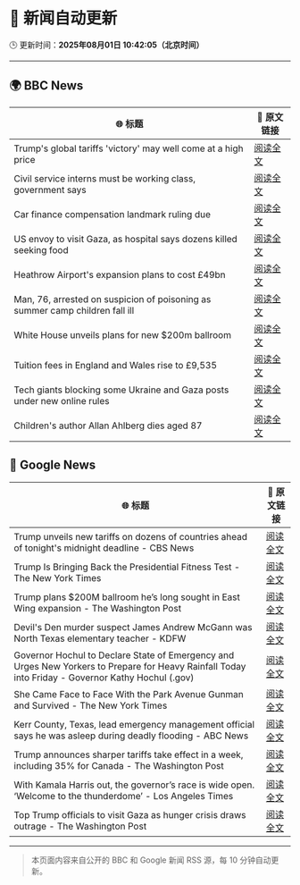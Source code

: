# 🧠 新闻自动更新

🕒 更新时间：**2025年08月01日 10:42:05（北京时间）**

---

## 🌍 BBC News

| 🌐 标题 | 🔗 原文链接 |
|--------|-------------|
| Trump's global tariffs 'victory' may well come at a high price | [阅读全文](https://www.bbc.com/news/articles/c0l6g13rlwko?at_medium=RSS&at_campaign=rss) |
| Civil service interns must be working class, government says | [阅读全文](https://www.bbc.com/news/articles/c3ez3v9v8jqo?at_medium=RSS&at_campaign=rss) |
| Car finance compensation landmark ruling due | [阅读全文](https://www.bbc.com/news/articles/c8j1jkyjl1xo?at_medium=RSS&at_campaign=rss) |
| US envoy to visit Gaza, as hospital says dozens killed seeking food | [阅读全文](https://www.bbc.com/news/articles/c74d82pdxjzo?at_medium=RSS&at_campaign=rss) |
| Heathrow Airport's expansion plans to cost £49bn | [阅读全文](https://www.bbc.com/news/articles/cj6yz77nlw4o?at_medium=RSS&at_campaign=rss) |
| Man, 76, arrested on suspicion of poisoning as summer camp children fall ill | [阅读全文](https://www.bbc.com/news/articles/cq58lgnvvypo?at_medium=RSS&at_campaign=rss) |
| White House unveils plans for new $200m ballroom | [阅读全文](https://www.bbc.com/news/articles/c2l7dey54zjo?at_medium=RSS&at_campaign=rss) |
| Tuition fees in England and Wales rise to £9,535 | [阅读全文](https://www.bbc.com/news/articles/cwyegp0dnq9o?at_medium=RSS&at_campaign=rss) |
| Tech giants blocking some Ukraine and Gaza posts under new online rules | [阅读全文](https://www.bbc.com/news/articles/cj3l0e4vr0ko?at_medium=RSS&at_campaign=rss) |
| Children's author Allan Ahlberg dies aged 87 | [阅读全文](https://www.bbc.com/news/articles/cpdjn48w1v9o?at_medium=RSS&at_campaign=rss) |

## 📰 Google News

| 🌐 标题 | 🔗 原文链接 |
|--------|-------------|
| Trump unveils new tariffs on dozens of countries ahead of tonight's midnight deadline - CBS News | [阅读全文](https://news.google.com/rss/articles/CBMic0FVX3lxTFBuamxpaUVscnNlWF8wdTNSWE9TaUdvRnV2eS1SMmZmWk1MUXlDZHJuTVU0WF9LZThwV3ZrR3Nhai0ySm1CdzBzdzg3dTNqdVNEdkVtaThmMTUyOEhOVlhOUVFpaUc4TW9hbjJONU9KVmhiak3SAXhBVV95cUxPbE41VnJmVUtXeTUzY3NRY3dBMjlOYXRKNy1EMkRhbTl3TmFyLXducDBRbmhjT0ZSZVV5aWMya1NUWUd4dTFuWjQtMWVWdzF0TFNwSklrVGU3dGlaMFdZcWtJX3VxdnlWWXVGN3B0UVhlNWd4MS11TzE?oc=5) |
| Trump Is Bringing Back the Presidential Fitness Test - The New York Times | [阅读全文](https://news.google.com/rss/articles/CBMiiAFBVV95cUxQeG1XbnlQMk1CNXlPMW9LSXE5QzNVZFhWWWdUWUZKbHd4VjdKc2VSMEVqNDNMYnZLN0RpSHNuWlNCeVE4S3cxZWY5Tk9JMWllWnN3dkxXZkRSN3NtdFRTZDFKd2ZCSjd5YkY2WWtrLUhxMXc3TlYxTFlaNnI0VkMyekZBX0VpR2dX?oc=5) |
| Trump plans $200M ballroom he’s long sought in East Wing expansion - The Washington Post | [阅读全文](https://news.google.com/rss/articles/CBMijgFBVV95cUxQRXdoRlBfSmtSYjlQZHRXMUlMclMtU2N5VDBIc3RvSEtPbjhyWG0xWGJVM3oxVzhjVWpERGdlU1JJMFdJRmpUVlNjYnJJb21IbzBqX3VlcWhZMl9yRmlXb0x4blJLRVVaN2F6UVNiTUxCVHlKQklBR19YTXRwRTN1dXpzR3pVaXRCTVh4cmtR?oc=5) |
| Devil's Den murder suspect James Andrew McGann was North Texas elementary teacher - KDFW | [阅读全文](https://news.google.com/rss/articles/CBMiigFBVV95cUxQcU1sVUJIWjBybk9EYVJ0eWloMTdZTjdjM29TX2dsSXFiMWVZeVFTV0tKU0pCWHhzSWZvUWJCUmtUMTFhNjBGSG11dVRNTkYzWThfWG1FdWdua1g4cmFNMEhRV2hybXdiUGl6d3A5Z0lzbmFVSE5BRTh3Nk10eW8zdG00YzNtellPWEHSAY8BQVVfeXFMT25oclptSHBUeFd3cllxYmVrSDZFbTZMZWsxOEJKRkZkbENMTzNpcVVvQTZUeUNISlNRZjdGMW9aN1FjRjNZTVRFYzdBRmpTODAwZVFvOHFzdnEyUFVtTnI5VVY0cml5RW1TNmpxSGdqcVNDb0JwYWhfY0RyRXlNeGlENmdVOU1UY0lxUjZFRzQ?oc=5) |
| Governor Hochul to Declare State of Emergency and Urges New Yorkers to Prepare for Heavy Rainfall Today into Friday - Governor Kathy Hochul (.gov) | [阅读全文](https://news.google.com/rss/articles/CBMiwAFBVV95cUxQVVZrYjI2OGd0SDk4MFUyVGIwcVZpSHRKdUhjTUdzRVVLaDRFQTJNMjVWcnM0R2Z1NVpPRU1jSHo5VlMtSEhHQXlaRWVRcDNsS3k0aDJrTTQ0T3dnVUZuLUcwZ1pjdW50TERscmFKZmlMS1FLVkJtdmZJUVBaaDBmOFpoVDJiMkt5MlA4aVQwd1JsMTNfTHc1NEVtcWtmNGdFWWlFVlFyVnFRYWxKYkdHZ1FaQzl6VkpNNkd2MjZ1clM?oc=5) |
| She Came Face to Face With the Park Avenue Gunman and Survived - The New York Times | [阅读全文](https://news.google.com/rss/articles/CBMijAFBVV95cUxQSUprOGpyb09TeTctdHA3NC1BT1ZmNDhFSENvTEpWVE9Eb1lHQk11ZmpNV2JkanNZY0RTamRCb1VvaWVfQVVYdnFheXphM1NkbFJuX29QRm5FSDQ1UFlwVGQtSGxLb0hZZmFDMXl5aFdEUzBFNF9DTUllc1BpMmdjcE9sbWJRTmpDQ01MOQ?oc=5) |
| Kerr County, Texas, lead emergency management official says he was asleep during deadly flooding - ABC News | [阅读全文](https://news.google.com/rss/articles/CBMipwFBVV95cUxNaTFxTWVOZXlNX3hUbzlxcngyQmVJS3pEU2JYN0c1T0dOdmltUzc2emxGYjAtZHY4VDhPZDVtME5tNGNlclVSQ3FXdkhoZW9sUnJWOFFEVzhfZ3hyZm1MLTdUNVFUeUJ4c2QzbTBEU19Fb1hUdHlYNl84Vi1sVlRONDBEWVdWeVVxUXRRTkN2Y3ZUSkJTWWlXVkZkRXkycmx2YlFlcC12Y9IBrAFBVV95cUxORkZpOEl5cE81U2luM2J5NV9Ndy1IV1JJdEhtZm1WZ1VockJZa21ZemdrdURvQk1JV2dhVWU2aUh6Q1dZdWhlZVBMUVdnR1R2ZkoxWXRyTU5PV2RRREw4NUpvUjBLX2Y3Mkk4cTJiSXlxb3hQc0FSb3EtNXZMV3ZFQUJXWGRzZWtIbUM4eGsyaEhmZU5GNWg1NDFwbTRfRF9DYVVaOGw2dmU4TVhL?oc=5) |
| Trump announces sharper tariffs take effect in a week, including 35% for Canada - The Washington Post | [阅读全文](https://news.google.com/rss/articles/CBMijwFBVV95cUxOMjRULUQ3YXFlS1g2ZnJvbS1sNDdHUlpKQmtIS1RLeDU0TGJSblVSUmJReTI1T2MxWXR0R0YtdmlCd0F1ZUxZUmIzS1oyTm9mMk4tSThjNnB1Mnp3cGFIVzhKWGtjc3QzZ1ZhaHB0YW1yOTVIOFBKNGw1b1FTZUdhOTlNbEpBUDVLa0dQOG1TWQ?oc=5) |
| With Kamala Harris out, the governor’s race is wide open. ‘Welcome to the thunderdome’ - Los Angeles Times | [阅读全文](https://news.google.com/rss/articles/CBMipwFBVV95cUxNc2tVYW5MeFRYMjVvTVU3T2Z5TDg0emR2QlM2UFVfa2EzQVZGbnRhNDlZNzJRWUtDVXBibHVhRXFhVUp1RVNsYjlDRFlCQXNiQXlvVlNmSk00MnJmbHF0d19tN1hodlIwWXo0QnF3ZDR0NEJPVlJCTjE1Zm1Ub21abHcwcjRiM1JSUkV1VHZuZjlhMEI4bFVxLXRTbVpqT1VobzlLS0tqWQ?oc=5) |
| Top Trump officials to visit Gaza as hunger crisis draws outrage - The Washington Post | [阅读全文](https://news.google.com/rss/articles/CBMikgFBVV95cUxPVWh4dGdCZjE3aHNlLWJmWW1tU2ZIb1NfQzVQaHJlaVJYV2pvRFlxNkNHTlU5TzRVSDkwU3BoSTFSTm5OM0hKR1pJY1ltdzZjbVplOFJuV0o4dHlJUlRHTnl4UGRqQnlDck0tLWEyY0xSZUZVelJER1BhVGZWSjRJWUFlYkFzbUlmX0FxcnFkR0hGQQ?oc=5) |

---
> 本页面内容来自公开的 BBC 和 Google 新闻 RSS 源，每 10 分钟自动更新。